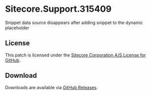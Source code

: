 # Sitecore.Support.315409
Snippet data source disappears after adding snippet to the dynamic placeholder

## License  
This patch is licensed under the [Sitecore Corporation A/S License for GitHub](https://github.com/sitecoresupport/Sitecore.Support.315409/blob/master/LICENSE).  

## Download  
Downloads are available via [GitHub Releases](https://github.com/sitecoresupport/Sitecore.Support.315409/releases).  
